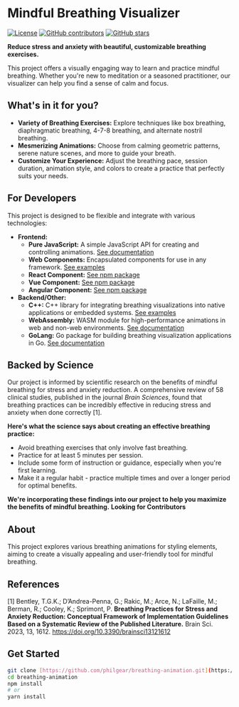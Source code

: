 # Mindful Breathing Visualizer

[![License](https://img.shields.io/badge/License-CC_BY_4.0-lightgrey.svg)](https://creativecommons.org/licenses/by/4.0/) 
[![GitHub contributors](https://img.shields.io/github/contributors/philgear/breathing-animation.svg)](https://github.com/philgear/breathing-animation/graphs/contributors)
[![GitHub stars](https://img.shields.io/github/stars/philgear/breathing-animation.svg)](https://github.com/philgear/breathing-animation/stargazers)

**Reduce stress and anxiety with beautiful, customizable breathing exercises.**

This project offers a visually engaging way to learn and practice mindful breathing. Whether you're new to meditation or a seasoned practitioner, our visualizer can help you find a sense of calm and focus.


## What's in it for you?

*   **Variety of Breathing Exercises:** Explore techniques like box breathing, diaphragmatic breathing, 4-7-8 breathing, and alternate nostril breathing.
*   **Mesmerizing Animations:**  Choose from calming geometric patterns, serene nature scenes, and more to guide your breath.
*   **Customize Your Experience:**  Adjust the breathing pace, session duration, animation style, and colors to create a practice that perfectly suits your needs.

## For Developers

This project is designed to be flexible and integrate with various technologies:

*   **Frontend:**
    *   **Pure JavaScript:** A simple JavaScript API for creating and controlling animations. [See documentation](link-to-js-docs)
    *   **Web Components:** Encapsulated components for use in any framework. [See examples](link-to-web-component-examples)
    *   **React Component:**  [See npm package](link-to-react-npm)
    *   **Vue Component:** [See npm package](link-to-vue-npm)
    *   **Angular Component:** [See npm package](link-to-angular-npm)
*   **Backend/Other:**
    *   **C++:**  C++ library for integrating breathing visualizations into native applications or embedded systems. [See examples](link-to-cpp-examples)
    *   **WebAssembly:**  WASM module for high-performance animations in web and non-web environments. [See documentation](link-to-wasm-docs)
    *   **GoLang:** Go package for building breathing visualization applications in Go. [See documentation](link-to-golang-docs)

## Backed by Science

Our project is informed by scientific research on the benefits of mindful breathing for stress and anxiety reduction. A comprehensive review of 58 clinical studies, published in the journal *Brain Sciences*, found that breathing practices can be incredibly effective in reducing stress and anxiety when done correctly [1]. 

**Here's what the science says about creating an effective breathing practice:**

*   Avoid breathing exercises that only involve fast breathing.
*   Practice for at least 5 minutes per session.
*   Include some form of instruction or guidance, especially when you're first learning.
*   Make it a regular habit - practice multiple times and over a longer period for optimal benefits.

**We're incorporating these findings into our project to help you maximize the benefits of mindful breathing.**
**Looking for Contributors**

## About

This project explores various breathing animations for styling elements, aiming to create a visually appealing and user-friendly tool for mindful breathing. 

## References

[1] Bentley, T.G.K.; D’Andrea-Penna, G.; Rakic, M.; Arce, N.; LaFaille, M.; Berman, R.; Cooley, K.; Sprimont, P. **Breathing Practices for Stress and Anxiety Reduction: Conceptual Framework of Implementation Guidelines Based on a Systematic Review of the Published Literature.** Brain Sci. 2023, 13, 1612. https://doi.org/10.3390/brainsci13121612

## Get Started

```bash
git clone [https://github.com/philgear/breathing-animation.git](https://github.com/philgear/breathing-animation.git)
cd breathing-animation
npm install 
# or 
yarn install